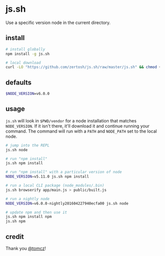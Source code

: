# js.sh

Use a specific version node in the current directory.

## install

```sh
# install globally
npm install -g js.sh
```

```sh
# local download
curl -LO "https://github.com/zertosh/js.sh/raw/master/js.sh" && chmod +x js.sh
```

## defaults

```sh
$NODE_VERSION=v6.0.0
```

## usage

`js.sh` will look in `$PWD/vendor` for a node installation that matches `NODE_VERSION`. If it isn't there, it'll download it and continue running your command. The command will run with a `PATH` and `NODE_PATH` set to the local node.

```sh
# jump into the REPL
js.sh node

# run "npm install"
js.sh npm install

# run "npm install" with a particular version of node
NODE_VERSION=v5.11.0 js.sh npm install

# run a local CLI package (node_modules/.bin)
js.sh browserify app/main.js > public/built.js

# run a nightly node
NODE_VERSION=v6.0.0-nightly201604227940ecfa00 js.sh node

# update npm and then use it
js.sh npm install npm
js.sh npm
```

## credit

Thank you [@tomcz](https://github.com/tomcz)!
